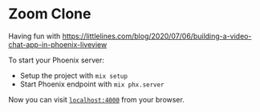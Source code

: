 # Zoom Clone

Having fun with https://littlelines.com/blog/2020/07/06/building-a-video-chat-app-in-phoenix-liveview

To start your Phoenix server:

  * Setup the project with `mix setup`
  * Start Phoenix endpoint with `mix phx.server`

Now you can visit [`localhost:4000`](http://localhost:4000) from your browser.
